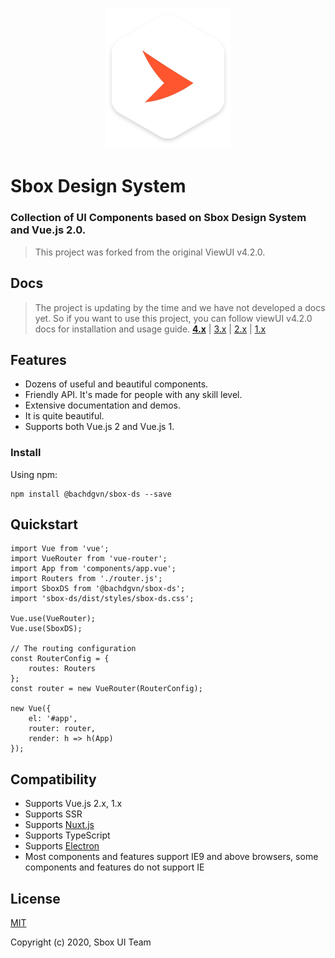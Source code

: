 <p align="center">
    <a href="https://sb.1data.vn">
        <img width="200" src="./sbox-logo.jpg"/>
    </a>
</p>

<h1>
    Sbox Design System
    <h3>Collection of UI Components based on Sbox Design System and Vue.js 2.0.</h3>
</h1>

> This project was forked from the original ViewUI v4.2.0.

## Docs
> The project is updating by the time and we have not developed a docs yet.
> So if you want to use this project, you can follow viewUI v4.2.0 docs for installation and usage guide.
**[4.x](https://www.iviewui.com)** | [3.x](http://v3.iviewui.com) | [2.x](http://v2.iviewui.com) | [1.x](http://v1.iviewui.com)

## Features

- Dozens of useful and beautiful components.
- Friendly API. It's made for people with any skill level.
- Extensive documentation and demos.
- It is quite beautiful.
- Supports both Vue.js 2 and Vue.js 1.

### Install

Using npm:
```
npm install @bachdgvn/sbox-ds --save
```

## Quickstart

```
import Vue from 'vue';
import VueRouter from 'vue-router';
import App from 'components/app.vue';
import Routers from './router.js';
import SboxDS from '@bachdgvn/sbox-ds';
import 'sbox-ds/dist/styles/sbox-ds.css';

Vue.use(VueRouter);
Vue.use(SboxDS);

// The routing configuration
const RouterConfig = {
    routes: Routers
};
const router = new VueRouter(RouterConfig);

new Vue({
    el: '#app',
    router: router,
    render: h => h(App)
});
```

## Compatibility

- Supports Vue.js 2.x, 1.x
- Supports SSR
- Supports [Nuxt.js](https://nuxtjs.org/)
- Supports TypeScript
- Supports [Electron](http://electron.atom.io/)
- Most components and features support IE9 and above browsers, some components and features do not support IE

## License
[MIT](http://opensource.org/licenses/MIT)

Copyright (c) 2020, Sbox UI Team
